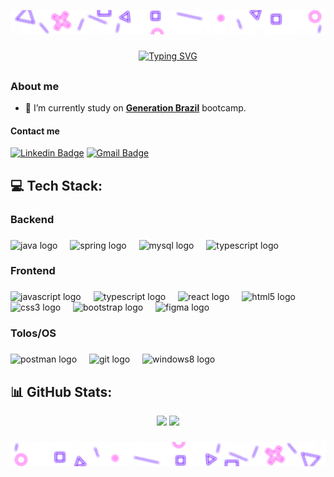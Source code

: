 ![Start](https://github.com/uPadrin/uPadrin/blob/main/Cab.png)

###

<div align="center">
<a href="https://git.io/typing-svg"><img src="https://readme-typing-svg.herokuapp.com?font=Fira+Code&size=30&pause=1000&color=5900FF&center=true&vCenter=true&random=false&width=1000&lines=Wellcome+to+my+World+%F0%9F%8C%8E;Hi%2C+I'm+Bryan+%F0%9F%91%8B%F0%9F%8F%BD;A+developer+passionate+about+Technology+and+Games%F0%9F%8E%AE" alt="Typing SVG" /></a>
</div>

##

### About me

* 📕 I’m currently study on **[Generation Brazil](https://brazil.generation.org/)** bootcamp.

#### Contact me

[![Linkedin Badge](https://img.shields.io/badge/-LinkedIn-blue?style=flat-square&logo=Linkedin&logoColor=white&link=https://www.linkedin.com/in/fagnerpsantos/)](https://www.linkedin.com/in/bryan-vieira/)
[![Gmail Badge](https://img.shields.io/badge/-Gmail-c14438?style=flat-square&logo=Gmail&logoColor=white&link=mailto:seu_email)](mailto:bryan.vieira2013@gmail.com)

<h2 align="left">💻 Tech Stack:</h2>

###

<h3 align="left">Backend</h3>

###

<div align="left">
  <img src="https://cdn.jsdelivr.net/gh/devicons/devicon/icons/java/java-original.svg" height="40" alt="java logo"  />
  <img width="12" />
  <img src="https://cdn.jsdelivr.net/gh/devicons/devicon/icons/spring/spring-original.svg" height="40" alt="spring logo"  />
  <img width="12" />
  <img src="https://cdn.jsdelivr.net/gh/devicons/devicon/icons/mysql/mysql-original.svg" height="40" alt="mysql logo"  />
  <img width="12" />
  <img src="https://cdn.jsdelivr.net/gh/devicons/devicon/icons/typescript/typescript-original.svg" height="40" alt="typescript logo"  />
</div>

###

<h3 align="left">Frontend</h3>

###

<div align="left">
  <img src="https://cdn.jsdelivr.net/gh/devicons/devicon/icons/javascript/javascript-original.svg" height="40" alt="javascript logo"  />
  <img width="12" />
  <img src="https://cdn.jsdelivr.net/gh/devicons/devicon/icons/typescript/typescript-original.svg" height="40" alt="typescript logo"  />
  <img width="12" />
  <img src="https://cdn.jsdelivr.net/gh/devicons/devicon/icons/react/react-original.svg" height="40" alt="react logo"  />
  <img width="12" />
  <img src="https://cdn.jsdelivr.net/gh/devicons/devicon/icons/html5/html5-original.svg" height="40" alt="html5 logo"  />
  <img width="12" />
  <img src="https://cdn.jsdelivr.net/gh/devicons/devicon/icons/css3/css3-original.svg" height="40" alt="css3 logo"  />
  <img width="12" />
  <img src="https://cdn.jsdelivr.net/gh/devicons/devicon/icons/bootstrap/bootstrap-original.svg" height="40" alt="bootstrap logo"  />
  <img width="12" />
  <img src="https://cdn.jsdelivr.net/gh/devicons/devicon/icons/figma/figma-original.svg" height="40" alt="figma logo"  />
</div>

###

<h3 align="left">Tolos/OS</h3>

###

<div align="left">
  <img src="https://cdn.simpleicons.org/postman/FF6C37" height="40" alt="postman logo"  />
  <img width="12" />
  <img src="https://cdn.jsdelivr.net/gh/devicons/devicon/icons/git/git-original.svg" height="40" alt="git logo"  />
  <img width="12" />
  <img src="https://cdn.jsdelivr.net/gh/devicons/devicon/icons/windows8/windows8-original.svg" height="40" alt="windows8 logo"  />
</div>

## 📊 GitHub Stats:
<div align="center">
<img height="180em" src="https://github-readme-stats.vercel.app/api/top-langs?username=upadrin&show_icons=false&title_color=5900ff&text_color=ab20fb&bg_color=0d0d12&hide_border=true&locale=en&layout=donut"/>     
<img height="180em" src="https://github-readme-stats.vercel.app/api?username=upadrin&rank_icon=github&include_all_commits=true&show_icons=true&icon_color=FFFFFF&title_color=5900ff&text_color=ab20fd&bg_color=0d0d12&hide_border=true&locale=en"/>
</div>

###

![end](https://github.com/uPadrin/uPadrin/blob/main/Roda%20pé.png)
